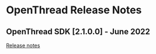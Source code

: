 # OpenThread Release Notes

## OpenThread SDK [2.1.0.0] - June 2022

[Release notes](https://www.silabs.com/documents/public/release-notes/open-thread-release-notes-2.1.0.0.pdf)
